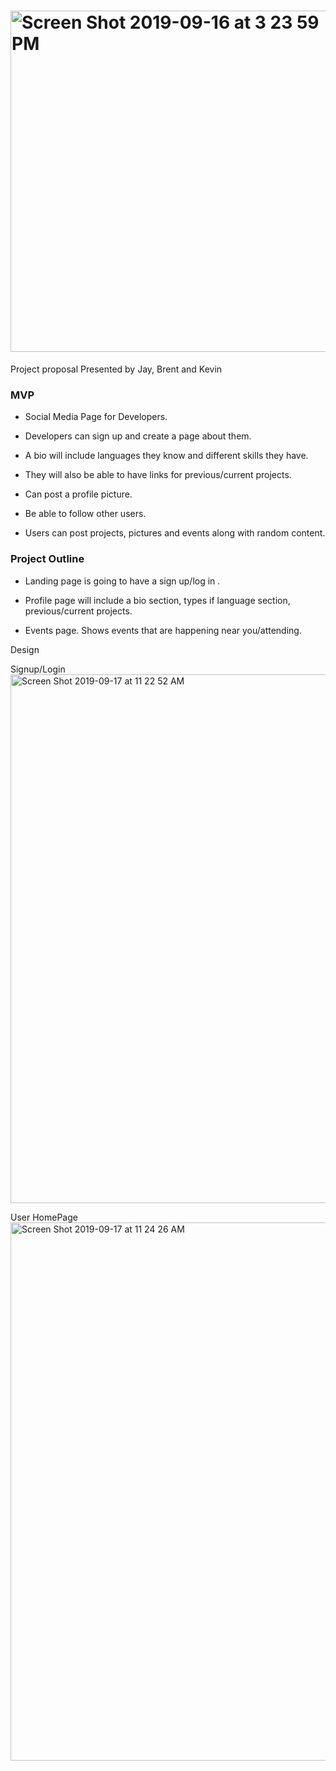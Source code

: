 # <img width="546" alt="Screen Shot 2019-09-16 at 3 23 59 PM" src="https://user-images.githubusercontent.com/52174242/65068210-087aaa80-d93d-11e9-8609-920376f8e77f.png">

Project proposal
Presented by Jay, Brent and Kevin


### MVP

- Social Media Page for Developers.

- Developers can sign up and create a page about them.

- A bio will include languages they know and different skills they have.

- They will also be able to have links for previous/current projects.

- Can post a profile picture.

- Be able to follow other users.

- Users can post projects, pictures and events along with random content.




### Project Outline

- Landing page is going to have a sign up/log in .

- Profile page will include a bio section, types if language section, previous/current projects.

- Events page. Shows events that are happening near you/attending.



Design

Signup/Login
<img width="846" alt="Screen Shot 2019-09-17 at 11 22 52 AM" src="https://user-images.githubusercontent.com/52174242/65068444-8939a680-d93d-11e9-86c5-ff3104eae78c.png">

User HomePage
<img width="861" alt="Screen Shot 2019-09-17 at 11 24 26 AM" src="https://user-images.githubusercontent.com/52174242/65068579-c6059d80-d93d-11e9-905f-5996da4a730a.png">

